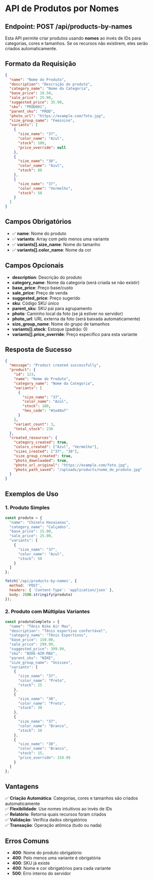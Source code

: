 # API de Produtos por Nomes

## Endpoint: POST /api/products-by-names

Esta API permite criar produtos usando **nomes** ao invés de IDs para categorias, cores e tamanhos. Se os recursos não existirem, eles serão criados automaticamente.

## Formato da Requisição

```json
{
  "name": "Nome do Produto",
  "description": "Descrição do produto",
  "category_name": "Nome da Categoria",
  "base_price": 18.50,
  "sale_price": 25.90,
  "suggested_price": 35.90,
  "sku": "PROD001",
  "parent_sku": "PROD",
  "photo_url": "https://example.com/foto.jpg",
  "size_group_name": "Feminino",
  "variants": [
    {
      "size_name": "37",
      "color_name": "Azul",
      "stock": 100,
      "price_override": null
    },
    {
      "size_name": "38",
      "color_name": "Azul", 
      "stock": 80
    },
    {
      "size_name": "37",
      "color_name": "Vermelho",
      "stock": 50
    }
  ]
}
```

## Campos Obrigatórios

- ✅ **name**: Nome do produto
- ✅ **variants**: Array com pelo menos uma variante
- ✅ **variants[].size_name**: Nome do tamanho
- ✅ **variants[].color_name**: Nome da cor

## Campos Opcionais

- **description**: Descrição do produto
- **category_name**: Nome da categoria (será criada se não existir)
- **base_price**: Preço base/custo
- **sale_price**: Preço de venda
- **suggested_price**: Preço sugerido
- **sku**: Código SKU único
- **parent_sku**: SKU pai para agrupamento
- **photo**: Caminho local da foto (se já estiver no servidor)
- **photo_url**: URL externa da foto (será baixada automaticamente)
- **size_group_name**: Nome do grupo de tamanhos
- **variants[].stock**: Estoque (padrão: 0)
- **variants[].price_override**: Preço específico para esta variante

## Resposta de Sucesso

```json
{
  "message": "Product created successfully",
  "product": {
    "id": 123,
    "name": "Nome do Produto",
    "category_name": "Nome da Categoria",
    "variants": [
      {
        "size_name": "37",
        "color_name": "Azul",
        "stock": 100,
        "hex_code": "#1e40af"
      }
    ],
    "variant_count": 3,
    "total_stock": 230
  },
  "created_resources": {
    "category_created": true,
    "colors_created": ["Azul", "Vermelho"],
    "sizes_created": ["37", "38"],
    "size_group_created": true,
    "photo_downloaded": true,
    "photo_url_original": "https://example.com/foto.jpg",
    "photo_path_saved": "/uploads/products/nome_do_produto.jpg"
  }
}
```

## Exemplos de Uso

### 1. Produto Simples
```javascript
const produto = {
  "name": "Chinelo Havaianas",
  "category_name": "Calçados",
  "base_price": 15.00,
  "sale_price": 25.00,
  "variants": [
    {
      "size_name": "37",
      "color_name": "Azul",
      "stock": 50
    }
  ]
};

fetch('/api/products-by-names', {
  method: 'POST',
  headers: { 'Content-Type': 'application/json' },
  body: JSON.stringify(produto)
});
```

### 2. Produto com Múltiplas Variantes
```javascript
const produtoCompleto = {
  "name": "Tênis Nike Air Max",
  "description": "Tênis esportivo confortável",
  "category_name": "Tênis Esportivos",
  "base_price": 150.00,
  "sale_price": 299.99,
  "suggested_price": 399.99,
  "sku": "NIKE-AIR-MAX",
  "parent_sku": "NIKE",
  "size_group_name": "Unissex",
  "variants": [
    {
      "size_name": "37",
      "color_name": "Preto",
      "stock": 25
    },
    {
      "size_name": "38",
      "color_name": "Preto",
      "stock": 30
    },
    {
      "size_name": "37",
      "color_name": "Branco",
      "stock": 20
    },
    {
      "size_name": "38",
      "color_name": "Branco",
      "stock": 15,
      "price_override": 319.99
    }
  ]
};
```

## Vantagens

✅ **Criação Automática**: Categorias, cores e tamanhos são criados automaticamente  
✅ **Flexibilidade**: Use nomes intuitivos ao invés de IDs  
✅ **Relatório**: Retorna quais recursos foram criados  
✅ **Validação**: Verifica dados obrigatórios  
✅ **Transação**: Operação atômica (tudo ou nada)

## Erros Comuns

- **400**: Nome do produto obrigatório
- **400**: Pelo menos uma variante é obrigatória  
- **400**: SKU já existe
- **400**: Nome e cor obrigatórios para cada variante
- **500**: Erro interno do servidor
